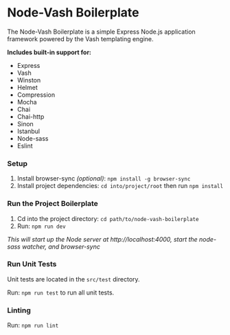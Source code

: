 # Node-Vash Boilerplate

The Node-Vash Boilerplate is a simple Express Node.js application framework powered by the Vash templating engine.

**Includes built-in support for:**

* Express
* Vash
* Winston
* Helmet
* Compression
* Mocha
* Chai
* Chai-http
* Sinon
* Istanbul
* Node-sass
* Eslint

### Setup

1. Install browser-sync *(optional)*: `npm install -g browser-sync`
2. Install project dependencies: `cd into/project/root` then run `npm install`

### Run the Project Boilerplate

1. Cd into the project directory: `cd path/to/node-vash-boilerplate`
2. Run: `npm run dev`

*This will start up the Node server at http://localhost:4000, start the node-sass watcher, and browser-sync*

### Run Unit Tests

Unit tests are located in the `src/test` directory.

Run: `npm run test` to run all unit tests.

### Linting

Run: `npm run lint`
